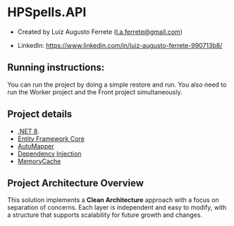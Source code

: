# HPSpells.API

- Created by Luiz Augusto Ferrete (l.a.ferrete@gmail.com)

- LinkedIn: https://www.linkedin.com/in/luiz-augusto-ferrete-990713b8/

## Running instructions:
You can run the project by doing a simple restore and run. You also need to run the Worker project and the Front project simultaneously.

## Project details

   - [.NET 8](https://dotnet.microsoft.com/pt-br/download/dotnet/8.0).
   - [Entity Framework Core](https://learn.microsoft.com/en-us/ef/core/)
   - [AutoMapper](https://automapper.org/)
   - [Dependency Injection](https://learn.microsoft.com/en-us/dotnet/core/extensions/dependency-injection)
   - [MemoryCache](https://learn.microsoft.com/en-us/dotnet/api/microsoft.extensions.caching.memory.memorycache?view=net-9.0-pp)

## Project Architecture Overview

This solution implements a **Clean Architecture** approach with a focus on separation of concerns. Each layer is independent and easy to modify, with a structure that supports scalability for future growth and changes. 
